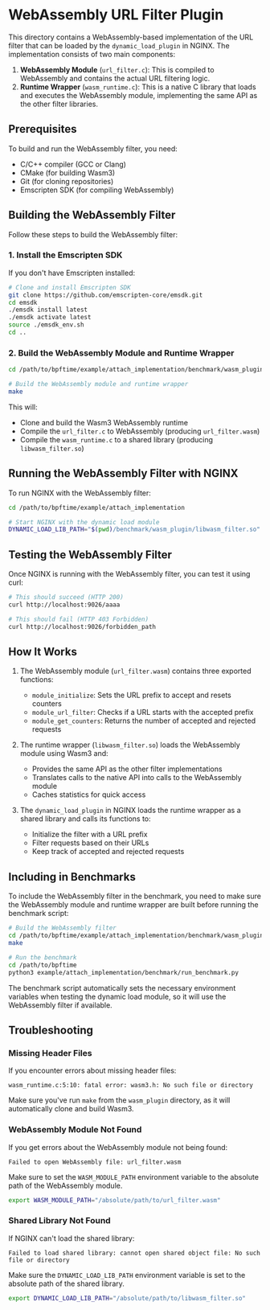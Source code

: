 # WebAssembly URL Filter Plugin

This directory contains a WebAssembly-based implementation of the URL filter that can be loaded by the `dynamic_load_plugin` in NGINX. The implementation consists of two main components:

1. **WebAssembly Module** (`url_filter.c`): This is compiled to WebAssembly and contains the actual URL filtering logic.
2. **Runtime Wrapper** (`wasm_runtime.c`): This is a native C library that loads and executes the WebAssembly module, implementing the same API as the other filter libraries.

## Prerequisites

To build and run the WebAssembly filter, you need:

- C/C++ compiler (GCC or Clang)
- CMake (for building Wasm3)
- Git (for cloning repositories)
- Emscripten SDK (for compiling WebAssembly)

## Building the WebAssembly Filter

Follow these steps to build the WebAssembly filter:

### 1. Install the Emscripten SDK

If you don't have Emscripten installed:

```bash
# Clone and install Emscripten SDK
git clone https://github.com/emscripten-core/emsdk.git
cd emsdk
./emsdk install latest
./emsdk activate latest
source ./emsdk_env.sh
cd ..
```

### 2. Build the WebAssembly Module and Runtime Wrapper

```bash
cd /path/to/bpftime/example/attach_implementation/benchmark/wasm_plugin

# Build the WebAssembly module and runtime wrapper
make
```

This will:
- Clone and build the Wasm3 WebAssembly runtime
- Compile the `url_filter.c` to WebAssembly (producing `url_filter.wasm`)
- Compile the `wasm_runtime.c` to a shared library (producing `libwasm_filter.so`)

## Running the WebAssembly Filter with NGINX

To run NGINX with the WebAssembly filter:

```bash
cd /path/to/bpftime/example/attach_implementation

# Start NGINX with the dynamic load module
DYNAMIC_LOAD_LIB_PATH="$(pwd)/benchmark/wasm_plugin/libwasm_filter.so" DYNAMIC_LOAD_URL_PREFIX="/aaaa" WASM_MODULE_PATH="$(pwd)/benchmark/wasm_plugin/url_filter.wasm" ./nginx_plugin_output/nginx -p $(pwd) -c benchmark/dynamic_load_module.conf
```

## Testing the WebAssembly Filter

Once NGINX is running with the WebAssembly filter, you can test it using curl:

```bash
# This should succeed (HTTP 200)
curl http://localhost:9026/aaaa

# This should fail (HTTP 403 Forbidden)
curl http://localhost:9026/forbidden_path
```

## How It Works

1. The WebAssembly module (`url_filter.wasm`) contains three exported functions:
   - `module_initialize`: Sets the URL prefix to accept and resets counters
   - `module_url_filter`: Checks if a URL starts with the accepted prefix
   - `module_get_counters`: Returns the number of accepted and rejected requests

2. The runtime wrapper (`libwasm_filter.so`) loads the WebAssembly module using Wasm3 and:
   - Provides the same API as the other filter implementations
   - Translates calls to the native API into calls to the WebAssembly module
   - Caches statistics for quick access

3. The `dynamic_load_plugin` in NGINX loads the runtime wrapper as a shared library and calls its functions to:
   - Initialize the filter with a URL prefix
   - Filter requests based on their URLs
   - Keep track of accepted and rejected requests

## Including in Benchmarks

To include the WebAssembly filter in the benchmark, you need to make sure the WebAssembly module and runtime wrapper are built before running the benchmark script:

```bash
# Build the WebAssembly filter
cd /path/to/bpftime/example/attach_implementation/benchmark/wasm_plugin
make

# Run the benchmark
cd /path/to/bpftime
python3 example/attach_implementation/benchmark/run_benchmark.py
```

The benchmark script automatically sets the necessary environment variables when testing the dynamic load module, so it will use the WebAssembly filter if available.

## Troubleshooting

### Missing Header Files

If you encounter errors about missing header files:

```
wasm_runtime.c:5:10: fatal error: wasm3.h: No such file or directory
```

Make sure you've run `make` from the `wasm_plugin` directory, as it will automatically clone and build Wasm3.

### WebAssembly Module Not Found

If you get errors about the WebAssembly module not being found:

```
Failed to open WebAssembly file: url_filter.wasm
```

Make sure to set the `WASM_MODULE_PATH` environment variable to the absolute path of the WebAssembly module.

```bash
export WASM_MODULE_PATH="/absolute/path/to/url_filter.wasm"
```

### Shared Library Not Found

If NGINX can't load the shared library:

```
Failed to load shared library: cannot open shared object file: No such file or directory
```

Make sure the `DYNAMIC_LOAD_LIB_PATH` environment variable is set to the absolute path of the shared library.

```bash
export DYNAMIC_LOAD_LIB_PATH="/absolute/path/to/libwasm_filter.so"
``` 